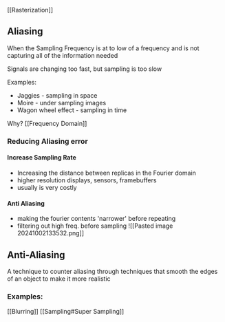 [[Rasterization]] 
## Aliasing 

When the Sampling Frequency is at to low of a frequency and is not capturing all of the information needed

Signals are changing too fast, but sampling is too slow 

Examples: 
- Jaggies - sampling in space 
- Moire - under sampling images 
- Wagon wheel effect - sampling in time

Why? 
[[Frequency Domain]] 

### Reducing Aliasing error

#### Increase Sampling Rate
- Increasing the distance between replicas in the Fourier domain 
- higher resolution displays, sensors, framebuffers 
- usually is very costly 
#### Anti Aliasing 
- making the fourier contents 'narrower' before repeating 
- filtering out high freq. before sampling 
![[Pasted image 20241002133532.png]]


## Anti-Aliasing 

A technique to counter aliasing through techniques that smooth the edges of an object to make it more realistic

### Examples: 
[[Blurring]]   [[Sampling#Super Sampling]]

